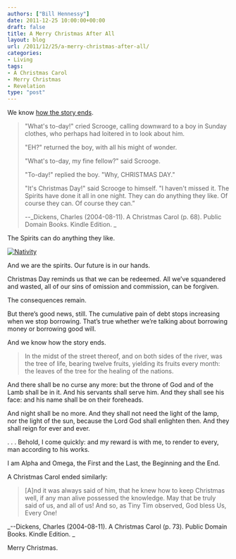 ```yaml
---
authors: ["Bill Hennessy"]
date: 2011-12-25 10:00:00+00:00
draft: false
title: A Merry Christmas After All
layout: blog
url: /2011/12/25/a-merry-christmas-after-all/
categories:
- Living
tags:
- A Christmas Carol
- Merry Christmas
- Revelation
type: "post"
---
```


We know [how the story ends](https://hennessysview.com/living/the-ghost-of-christmas-yet-to-come/). 



> "What's to-day!" cried Scrooge, calling downward to a boy in Sunday clothes, who perhaps had loitered in to look about him.  
> 
> "EH?" returned the boy, with all his might of wonder. 
> 
> "What's to-day, my fine fellow?" said Scrooge. 
> 
> "To-day!" replied the boy. "Why, CHRISTMAS DAY." 
> 
> "It's Christmas Day!" said Scrooge to himself. "I haven't missed it. The Spirits have done it all in one night. They can do anything they like. Of course they can. Of course they can.”
> 
> --_Dickens, Charles (2004-08-11). A Christmas Carol (p. 68). Public Domain Books. Kindle Edition. _
> 
> 





The Spirits can do anything they like.

[![Nativity](https://hennessysview.com/wp-content/uploads/2011/12/Nativity_thumb.jpg)
](https://hennessysview.com/wp-content/uploads/2011/12/Nativity.jpg)

And we are the spirits. Our future is in our hands. 

Christmas Day reminds us that we can be redeemed. All we’ve squandered and wasted, all of our sins of omission and commission, can be forgiven.

The consequences remain. 

But there’s good news, still. The cumulative pain of debt stops increasing when we stop borrowing. That’s true whether we’re talking about borrowing money or borrowing good will. 

And we know how the story ends. 



> In the midst of the street thereof, and on both sides of the river, was the tree of life, bearing twelve fruits, yielding its fruits every month: the leaves of the tree for the healing of the nations. 

And there shall be no curse any more: but the throne of God and of the Lamb shall be in it. And his servants shall serve him. And they shall see his face: and his name shall be on their foreheads. 

And night shall be no more. And they shall not need the light of the lamp, nor the light of the sun, because the Lord God shall enlighten then. And they shall reign for ever and ever. 

. . . Behold, I come quickly: and my reward is with me, to render to every, man according to his works. 

I am Alpha and Omega, the First and the Last, the Beginning and the End.





A Christmas Carol ended similarly:



> [A]nd it was always said of him, that he knew how to keep Christmas well, if any man alive possessed the knowledge. May that be truly said of us, and all of us! And so, as Tiny Tim observed, God bless Us, Every One!

_--Dickens, Charles (2004-08-11). A Christmas Carol (p. 73). Public Domain Books. Kindle Edition. _





Merry Christmas.
